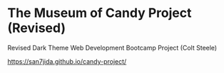 # The Museum of Candy Project (Revised)

Revised Dark Theme Web Development Bootcamp Project (Colt Steele)

https://san7jida.github.io/candy-project/
